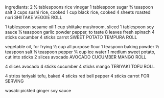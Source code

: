 ingrediants:
2 ½ tablespoons rice vinegar
1 tablespoon sugar
¾ teaspoon salt
3 cups sushi rice, cooked
1 cup black rice, cooked
4 sheets roasted nori
SHIITAKE VEGGIE ROLL

1 tablespoon sesame oil
1 cup shiitake mushroom, sliced
1 tablespoon soy sauce
¼ teaspoon garlic powder
pepper, to taste
8 leaves fresh spinach
4 sticks cucumber
4 sticks carrot
SWEET POTATO TEMPURA ROLL

vegetable oil, for frying
½ cup all purpose flour
1 teaspoon baking powder
½ teaspoon salt
¼ teaspoon pepper
¾ cup ice water
1 medium sweet potato, cut into sticks
2 slices avocado
AVOCADO CUCUMBER MANGO ROLL

4 slices avocado
4 sticks cucumber
4 sticks mango
TERIYAKI TOFU ROLL

4 strips teriyaki tofu, baked
4 sticks red bell pepper
4 sticks carrot
FOR SERVING

wasabi
pickled ginger
soy sauce